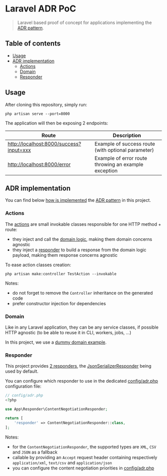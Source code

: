 # Laravel ADR PoC

> Laravel based proof of concept for applications implementing the [ADR pattern](https://github.com/pmjones/adr).

## Table of contents

- [Usage](#usage)
- [ADR implementation](#adr-implementation)
  - [Actions](#actions)
  - [Domain](#domain)
  - [Responder](#responder)

## Usage

After cloning this repository, simply run:

```shell
php artisan serve --port=8000
```

The application will then be exposing 2 endpoints:

| Route                                                                              | Description                                          |
|------------------------------------------------------------------------------------|------------------------------------------------------|
| [http://localhost:8000/success?input=xxx](http://localhost:8000/success?input=xxx) | Example of success route (with optional parameter)   |
| [http://localhost:8000/error](http://localhost:8000/error)                         | Example of error route throwing an example exception |


## ADR implementation

You can find below [how is implemented](https://github.com/ekkinox/laravel-adr-poc/pull/1) the [ADR pattern](https://github.com/pmjones/adr) in this project.

### Actions

The [actions](app/Http/Controllers) are small invokable classes responsible for one HTTP method + route:
- they inject and call the [domain logic](app/Domain), making them domain concerns agnostic
- they inject a [responder](app/Responder/ResponderInterface.php) to build a response from the domain logic payload, making them response concerns agnostic

To ease action classes creation:
```shell
php artisan make:controller TestAction --invokable
```

Notes:
- do not forget to remove the `Controller` inheritance on the generated code
- prefer constructor injection for dependencies

### Domain

Like in any Laravel application, they can be any service classes, if possible HTTP agnostic (to be able to reuse it in CLI, workers, jobs, ...)

In this project, we use a [dummy domain example](app/Domain).

### Responder

This project provides [2 responders](app/Responder), the [JsonSerializerResponder](app/Responder/JsonSerializerResponder.php) being used by default.

You can configure which responder to use in the dedicated [config/adr.php](config/adr.php) configuration file:

```php
// config/adr.php
<?php

use App\Responder\ContentNegotiationResponder;

return [
    'responder' => ContentNegotiationResponder::class,
];
```

Notes:
- for the `ContentNegotiationResponder`, the supported types are `XML`, `CSV` and `JSON` as a fallback
- callable by providing an `Accept` request header containing respectively `application/xml`, `text/csv` and `application/json`
- you can configure the content negotiation priorities in [config/adr.php](config/adr.php)

